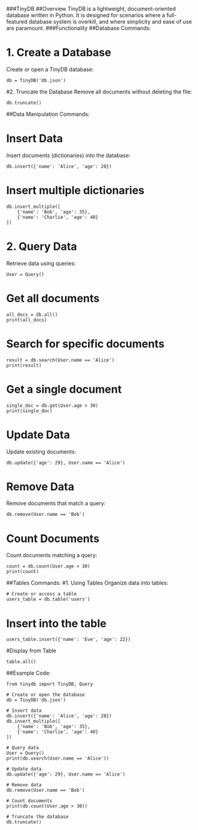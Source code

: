 ###TinyDB
##Overview
TinyDB is a lightweight, document-oriented database written in Python. It is designed for scenarios where a full-featured database system is overkill, and where simplicity and ease of use are paramount.
###Functionality
##Database Commands:
# 1. Create a Database
Create or open a TinyDB database:
```
db = TinyDB('db.json')
```
#2. Truncate the Database
Remove all documents without deleting the file:
```
db.truncate()
```
##Data Manipulation Commands:
# Insert Data
Insert documents (dictionaries) into the database:
```
db.insert({'name': 'Alice', 'age': 28})
```
# Insert multiple dictionaries
```
db.insert_multiple([
    {'name': 'Bob', 'age': 35},
    {'name': 'Charlie', 'age': 40}
])
```
# 2. Query Data
Retrieve data using queries:
```
User = Query()
```
# Get all documents
```
all_docs = db.all()
print(all_docs)
```
# Search for specific documents
```
result = db.search(User.name == 'Alice')
print(result)
```
# Get a single document
```
single_doc = db.get(User.age > 30)
print(single_doc)
```
# Update Data
Update existing documents:
```
db.update({'age': 29}, User.name == 'Alice')
```
# Remove Data
Remove documents that match a query:
```
db.remove(User.name == 'Bob')
```
# Count Documents
Count documents matching a query:
```
count = db.count(User.age > 30)
print(count)
```
##Tables Commands:
#1. Using Tables
Organize data into tables:
```
# Create or access a table
users_table = db.table('users')
```
# Insert into the table
```
users_table.insert({'name': 'Eve', 'age': 22})
```
#Display from Table
```
table.all()
```

##Example Code:
```
from tinydb import TinyDB, Query

# Create or open the database
db = TinyDB('db.json')

# Insert data
db.insert({'name': 'Alice', 'age': 28})
db.insert_multiple([
    {'name': 'Bob', 'age': 35},
    {'name': 'Charlie', 'age': 40}
])

# Query data
User = Query()
print(db.search(User.name == 'Alice'))

# Update data
db.update({'age': 29}, User.name == 'Alice')

# Remove data
db.remove(User.name == 'Bob')

# Count documents
print(db.count(User.age > 30))

# Truncate the database
db.truncate()

```
